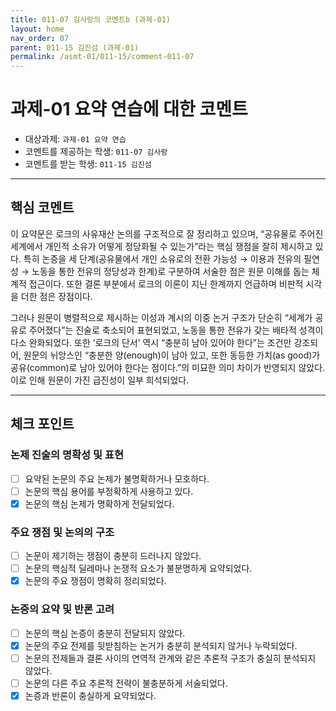 ```yaml
---
title: 011-07 김사랑의 코멘트b (과제-01) 
layout: home
nav_order: 07
parent: 011-15 김진섬 (과제-01)
permalink: /asmt-01/011-15/comment-011-07
---
```


# 과제-01 요약 연습에 대한 코멘트

- 대상과제: `과제-01 요약 연습`
- 코멘트를 제공하는 학생: `011-07 김사랑` 
- 코멘트를 받는 학생: `011-15 김진섬` 

---

## 핵심 코멘트

이 요약문은 로크의 사유재산 논의를 구조적으로 잘 정리하고 있으며, “공유물로 주어진 세계에서 개인적 소유가 어떻게 정당화될 수 있는가”라는 핵심 쟁점을 잘히 제시하고 있다. 특히 논증을 세 단계(공유물에서 개인 소유로의 전환 가능성 → 이용과 전유의 필연성 → 노동을 통한 전유의 정당성과 한계)로 구분하여 서술한 점은 원문 이해를 돕는 체계적 접근이다. 또한 결론 부분에서 로크의 이론이 지닌 한계까지 언급하며 비판적 시각을 더한 점은 장점이다.

그러나 원문이 병렬적으로 제시하는 이성과 계시의 이중 논거 구조가 단순히 “세계가 공유로 주어졌다”는 진술로 축소되어 표현되었고, 노동을 통한 전유가 갖는 배타적 성격이 다소 완화되었다. 또한 ‘로크의 단서’ 역시 “충분히 남아 있어야 한다”는 조건만 강조되어, 원문의 뉘앙스인 “충분한 양(enough)이 남아 있고, 또한 동등한 가치(as good)가 공유(common)로 남아 있어야 한다는 점이다.”의 미묘한 의미 차이가 반영되지 않았다. 이로 인해 원문이 가진 급진성이 일부 희석되었다.

---

## 체크 포인트

### 논제 진술의 명확성 및 표현  
- [ ] 요약된 논문의 주요 논제가 불명확하거나 모호하다.  
- [ ] 논문의 핵심 용어를 부정확하게 사용하고 있다.  
- [x] 논문의 핵심 논제가 명확하게 전달되었다.  

### 주요 쟁점 및 논의의 구조  
- [ ] 논문이 제기하는 쟁점이 충분히 드러나지 않았다.  
- [ ] 논문의 핵심적 딜레마나 논쟁적 요소가 불분명하게 요약되었다.  
- [x] 논문의 주요 쟁점이 명확히 정리되었다.  

### 논증의 요약 및 반론 고려  
- [ ] 논문의 핵심 논증이 충분히 전달되지 않았다.  
- [x] 논문의 주요 전제를 뒷받침하는 논거가 충분히 분석되지 않거나 누락되었다.  
- [ ] 논문의 전제들과 결론 사이의 연역적 관계와 같은 추론적 구조가 충실히 분석되지 않았다.  
- [ ] 논문의 다른 주요 추론적 전략이 불충분하게 서술되었다.
- [x] 논증과 반론이 충실하게 요약되었다. 